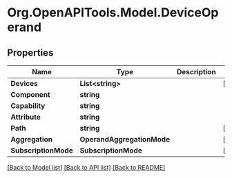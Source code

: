 # Org.OpenAPITools.Model.DeviceOperand
## Properties

Name | Type | Description | Notes
------------ | ------------- | ------------- | -------------
**Devices** | **List&lt;string&gt;** |  | [optional] 
**Component** | **string** |  | 
**Capability** | **string** |  | 
**Attribute** | **string** |  | 
**Path** | **string** |  | [optional] 
**Aggregation** | **OperandAggregationMode** |  | [optional] 
**SubscriptionMode** | **SubscriptionMode** |  | [optional] 

[[Back to Model list]](../README.md#documentation-for-models) [[Back to API list]](../README.md#documentation-for-api-endpoints) [[Back to README]](../README.md)

